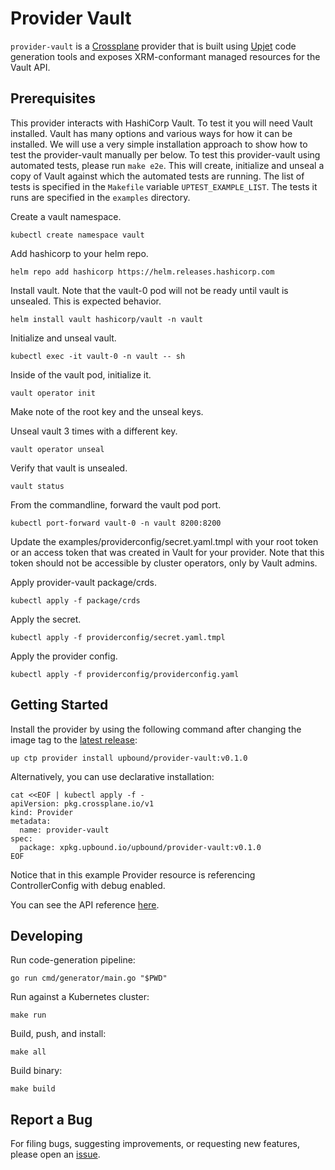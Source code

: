 # Provider Vault

`provider-vault` is a [Crossplane](https://crossplane.io/) provider that
is built using [Upjet](https://github.com/crossplane/upjet) code
generation tools and exposes XRM-conformant managed resources for the
Vault API.

## Prerequisites

This provider interacts with HashiCorp Vault. 
To test it you will need Vault installed. 
Vault has many options and various ways for how
it can be installed. We will use a very simple
installation approach to show how to test the
provider-vault manually per below. To test this
provider-vault using automated tests, please
run `make e2e`. This will create, initialize
and unseal a copy of Vault against which the
automated tests are running. The list of tests
is specified in the `Makefile` variable
`UPTEST_EXAMPLE_LIST`. The tests it runs are
specified in the `examples` directory.

Create a vault namespace.
```
kubectl create namespace vault
```

Add hashicorp to your helm repo.
```
helm repo add hashicorp https://helm.releases.hashicorp.com
```

Install vault. Note that the vault-0 pod
will not be ready until vault is unsealed.
This is expected behavior.
```
helm install vault hashicorp/vault -n vault
```

Initialize and unseal vault.
```
kubectl exec -it vault-0 -n vault -- sh
```

Inside of the vault pod, initialize it.
```
vault operator init
```
Make note of the root key and the unseal keys.

Unseal vault 3 times with a different key.
```
vault operator unseal
```

Verify that vault is unsealed.
```
vault status
```

From the commandline, forward the vault pod port.
```
kubectl port-forward vault-0 -n vault 8200:8200
```

Update the examples/providerconfig/secret.yaml.tmpl
with your root token or an access token that was
created in Vault for your provider. Note that 
this token should not be accessible 
by cluster operators, only by Vault admins.

Apply provider-vault package/crds.
```
kubectl apply -f package/crds
```

Apply the secret.
```
kubectl apply -f providerconfig/secret.yaml.tmpl
```

Apply the provider config.
```
kubectl apply -f providerconfig/providerconfig.yaml
```

## Getting Started

Install the provider by using the following command after changing the image tag
to the [latest release](https://marketplace.upbound.io/providers/upbound/provider-vault):
```
up ctp provider install upbound/provider-vault:v0.1.0
```

Alternatively, you can use declarative installation:
```
cat <<EOF | kubectl apply -f -
apiVersion: pkg.crossplane.io/v1
kind: Provider
metadata:
  name: provider-vault
spec:
  package: xpkg.upbound.io/upbound/provider-vault:v0.1.0
EOF
```

Notice that in this example Provider resource is referencing ControllerConfig with debug enabled.

You can see the API reference [here](https://doc.crds.dev/github.com/upbound/provider-vault).

## Developing

Run code-generation pipeline:
```console
go run cmd/generator/main.go "$PWD"
```

Run against a Kubernetes cluster:

```console
make run
```

Build, push, and install:

```console
make all
```

Build binary:

```console
make build
```

## Report a Bug

For filing bugs, suggesting improvements, or requesting new features, please
open an [issue](https://github.com/upbound/provider-vault/issues).
